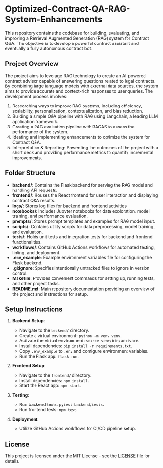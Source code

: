 # Optimized-Contract-QA-RAG-System-Enhancements

This repository contains the codebase for building, evaluating, and improving a Retrieval Augmented Generation (RAG) system for Contract Q&A. The objective is to develop a powerful contract assistant and eventually a fully autonomous contract bot.

## Project Overview

The project aims to leverage RAG technology to create an AI-powered contract advisor capable of answering questions related to legal contracts. By combining large language models with external data sources, the system aims to provide accurate and context-rich responses to user queries. The development process involves:

1. Researching ways to improve RAG systems, including efficiency, scalability, personalization, contextualization, and bias reduction.
2. Building a simple Q&A pipeline with RAG using Langchain, a leading LLM application framework.
3. Creating a RAG evaluation pipeline with RAGAS to assess the performance of the system.
4. Ideating and implementing enhancements to optimize the system for Contract Q&A.
5. Interpretation & Reporting: Presenting the outcomes of the project with a short deck and providing performance metrics to quantify incremental improvements.

## Folder Structure

- **backend/**: Contains the Flask backend for serving the RAG model and handling API requests.
- **frontend/**: Houses the React frontend for user interaction and displaying contract Q&A results.
- **logs/**: Stores log files for backend and frontend activities.
- **notebooks/**: Includes Jupyter notebooks for data exploration, model training, and performance evaluation.
- **prompts/**: Stores prompt templates and examples for RAG model input.
- **scripts/**: Contains utility scripts for data preprocessing, model training, and evaluation.
- **tests/**: Holds unit tests and integration tests for backend and frontend functionalities.
- **workflows/**: Contains GitHub Actions workflows for automated testing, linting, and deployment.
- **.env_example**: Example environment variables file for configuring the Flask backend.
- **.gitignore**: Specifies intentionally untracked files to ignore in version control.
- **Makefile**: Provides convenient commands for setting up, running tests, and other project tasks.
- **README.md**: Main repository documentation providing an overview of the project and instructions for setup.

## Setup Instructions

1. **Backend Setup**:
   - Navigate to the `backend/` directory.
   - Create a virtual environment: `python -m venv venv`.
   - Activate the virtual environment: `source venv/bin/activate`.
   - Install dependencies: `pip install -r requirements.txt`.
   - Copy `.env_example` to `.env` and configure environment variables.
   - Run the Flask app: `flask run`.

2. **Frontend Setup**:
   - Navigate to the `frontend/` directory.
   - Install dependencies: `npm install`.
   - Start the React app: `npm start`.

3. **Testing**:
   - Run backend tests: `pytest backend/tests`.
   - Run frontend tests: `npm test`.

4. **Deployment**:
   - Utilize GitHub Actions workflows for CI/CD pipeline setup.

## License

This project is licensed under the MIT License - see the [LICENSE](LICENSE) file for details.